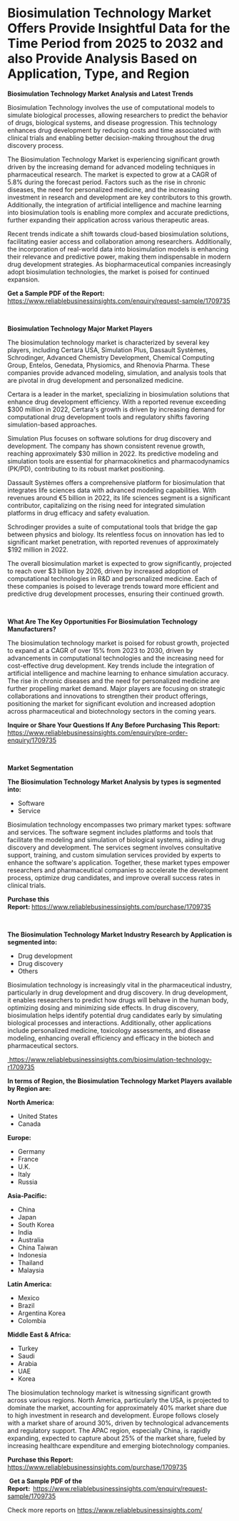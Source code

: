 <p><h1>Biosimulation Technology Market Offers Provide Insightful Data for the Time Period from 2025 to 2032 and also Provide Analysis Based on Application, Type, and Region</h1></p><p><strong>Biosimulation Technology Market Analysis and Latest Trends</strong></p>
<p><p>Biosimulation Technology involves the use of computational models to simulate biological processes, allowing researchers to predict the behavior of drugs, biological systems, and disease progression. This technology enhances drug development by reducing costs and time associated with clinical trials and enabling better decision-making throughout the drug discovery process. </p><p>The Biosimulation Technology Market is experiencing significant growth driven by the increasing demand for advanced modeling techniques in pharmaceutical research. The market is expected to grow at a CAGR of 5.8% during the forecast period. Factors such as the rise in chronic diseases, the need for personalized medicine, and the increasing investment in research and development are key contributors to this growth. Additionally, the integration of artificial intelligence and machine learning into biosimulation tools is enabling more complex and accurate predictions, further expanding their application across various therapeutic areas.</p><p>Recent trends indicate a shift towards cloud-based biosimulation solutions, facilitating easier access and collaboration among researchers. Additionally, the incorporation of real-world data into biosimulation models is enhancing their relevance and predictive power, making them indispensable in modern drug development strategies. As biopharmaceutical companies increasingly adopt biosimulation technologies, the market is poised for continued expansion.</p></p>
<p><strong>Get a Sample PDF of the Report:&nbsp;</strong> <a href="https://www.reliablebusinessinsights.com/enquiry/request-sample/1709735?utm_campaign=1138&utm_medium=2&utm_source=Github&utm_content=ia&utm_term=10012025&utm_id=biosimulation-technology">https://www.reliablebusinessinsights.com/enquiry/request-sample/1709735</a></p>
<p>&nbsp;</p>
<p><strong>Biosimulation Technology Major Market Players</strong></p>
<p><p>The biosimulation technology market is characterized by several key players, including Certara USA, Simulation Plus, Dassault Systèmes, Schrodinger, Advanced Chemistry Development, Chemical Computing Group, Entelos, Genedata, Physiomics, and Rhenovia Pharma. These companies provide advanced modeling, simulation, and analysis tools that are pivotal in drug development and personalized medicine.</p><p>Certara is a leader in the market, specializing in biosimulation solutions that enhance drug development efficiency. With a reported revenue exceeding $300 million in 2022, Certara's growth is driven by increasing demand for computational drug development tools and regulatory shifts favoring simulation-based approaches.</p><p>Simulation Plus focuses on software solutions for drug discovery and development. The company has shown consistent revenue growth, reaching approximately $30 million in 2022. Its predictive modeling and simulation tools are essential for pharmacokinetics and pharmacodynamics (PK/PD), contributing to its robust market positioning.</p><p>Dassault Systèmes offers a comprehensive platform for biosimulation that integrates life sciences data with advanced modeling capabilities. With revenues around €5 billion in 2022, its life sciences segment is a significant contributor, capitalizing on the rising need for integrated simulation platforms in drug efficacy and safety evaluation.</p><p>Schrodinger provides a suite of computational tools that bridge the gap between physics and biology. Its relentless focus on innovation has led to significant market penetration, with reported revenues of approximately $192 million in 2022. </p><p>The overall biosimulation market is expected to grow significantly, projected to reach over $3 billion by 2026, driven by increased adoption of computational technologies in R&D and personalized medicine. Each of these companies is poised to leverage trends toward more efficient and predictive drug development processes, ensuring their continued growth.</p></p>
<p>&nbsp;</p>
<p><strong>What Are The Key Opportunities For Biosimulation Technology Manufacturers?</strong></p>
<p><p>The biosimulation technology market is poised for robust growth, projected to expand at a CAGR of over 15% from 2023 to 2030, driven by advancements in computational technologies and the increasing need for cost-effective drug development. Key trends include the integration of artificial intelligence and machine learning to enhance simulation accuracy. The rise in chronic diseases and the need for personalized medicine are further propelling market demand. Major players are focusing on strategic collaborations and innovations to strengthen their product offerings, positioning the market for significant evolution and increased adoption across pharmaceutical and biotechnology sectors in the coming years.</p></p>
<p><strong>Inquire or Share Your Questions If Any Before Purchasing This Report:</strong> <a href="https://www.reliablebusinessinsights.com/enquiry/pre-order-enquiry/1709735?utm_campaign=1138&utm_medium=2&utm_source=Github&utm_content=ia&utm_term=10012025&utm_id=biosimulation-technology">https://www.reliablebusinessinsights.com/enquiry/pre-order-enquiry/1709735</a></p>
<p>&nbsp;</p>
<p><strong>Market Segmentation</strong></p>
<p><strong>The Biosimulation Technology Market Analysis by types is segmented into:</strong></p>
<p><ul><li>Software</li><li>Service</li></ul></p>
<p><p>Biosimulation technology encompasses two primary market types: software and services. The software segment includes platforms and tools that facilitate the modeling and simulation of biological systems, aiding in drug discovery and development. The services segment involves consultative support, training, and custom simulation services provided by experts to enhance the software's application. Together, these market types empower researchers and pharmaceutical companies to accelerate the development process, optimize drug candidates, and improve overall success rates in clinical trials.</p></p>
<p><strong>Purchase this Report:&nbsp;</strong><a href="https://www.reliablebusinessinsights.com/purchase/1709735?utm_campaign=1138&utm_medium=2&utm_source=Github&utm_content=ia&utm_term=10012025&utm_id=biosimulation-technology">https://www.reliablebusinessinsights.com/purchase/1709735</a></p>
<p>&nbsp;</p>
<p><strong>The Biosimulation Technology Market Industry Research by Application is segmented into:</strong></p>
<p><ul><li>Drug development</li><li>Drug discovery</li><li>Others</li></ul></p>
<p><p>Biosimulation technology is increasingly vital in the pharmaceutical industry, particularly in drug development and drug discovery. In drug development, it enables researchers to predict how drugs will behave in the human body, optimizing dosing and minimizing side effects. In drug discovery, biosimulation helps identify potential drug candidates early by simulating biological processes and interactions. Additionally, other applications include personalized medicine, toxicology assessments, and disease modeling, enhancing overall efficiency and efficacy in the biotech and pharmaceutical sectors.</p></p>
<p><a href="https://www.reliablebusinessinsights.com/biosimulation-technology-r1709735?utm_campaign=1138&utm_medium=2&utm_source=Github&utm_content=ia&utm_term=10012025&utm_id=biosimulation-technology">&nbsp;https://www.reliablebusinessinsights.com/biosimulation-technology-r1709735</a></p>
<p><strong>In terms of Region, the Biosimulation Technology Market Players available by Region are:</strong></p>
<p>
    <p> <strong> North America: </strong>
        <ul>
            <li>United States</li>
            <li>Canada</li>
        </ul>
        </p> 
    <p> <strong> Europe: </strong>
        <ul>
            <li>Germany</li>
            <li>France</li>
            <li>U.K.</li>
            <li>Italy</li>
            <li>Russia</li>
        </ul>
        </p> 
    <p> <strong> Asia-Pacific: </strong>
        <ul>
            <li>China</li>
            <li>Japan</li>
            <li>South Korea</li>
            <li>India</li>
            <li>Australia</li>
            <li>China Taiwan</li>
            <li>Indonesia</li>
            <li>Thailand</li>
            <li>Malaysia</li>
        </ul>
        </p> 
    <p> <strong> Latin America: </strong>
        <ul>
            <li>Mexico</li>
            <li>Brazil</li>
            <li>Argentina Korea</li>
            <li>Colombia</li>
        </ul>
        </p> 
    <p> <strong> Middle East & Africa: </strong>
        <ul>
            <li>Turkey</li>
            <li>Saudi</li>
            <li>Arabia</li>
            <li>UAE</li>
            <li>Korea</li>
        </ul>
    </p>
    </p>
<p><p>The biosimulation technology market is witnessing significant growth across various regions. North America, particularly the USA, is projected to dominate the market, accounting for approximately 40% market share due to high investment in research and development. Europe follows closely with a market share of around 30%, driven by technological advancements and regulatory support. The APAC region, especially China, is rapidly expanding, expected to capture about 25% of the market share, fueled by increasing healthcare expenditure and emerging biotechnology companies.</p></p>
<p><strong>Purchase this Report: </strong><a href="https://www.reliablebusinessinsights.com/purchase/1709735?utm_campaign=1138&utm_medium=2&utm_source=Github&utm_content=ia&utm_term=10012025&utm_id=biosimulation-technology">https://www.reliablebusinessinsights.com/purchase/1709735</a></p>
<p>&nbsp;<strong>Get a Sample PDF of the Report:&nbsp;&nbsp;</strong><a href="https://www.reliablebusinessinsights.com/enquiry/request-sample/1709735?utm_campaign=1138&utm_medium=2&utm_source=Github&utm_content=ia&utm_term=10012025&utm_id=biosimulation-technology">https://www.reliablebusinessinsights.com/enquiry/request-sample/1709735</a></p>
<p><strong></strong></p>
<p>Check more reports on <a href="https://www.reliablebusinessinsights.com/?utm_campaign=1138&utm_medium=2&utm_source=Github&utm_content=ia&utm_term=10012025&utm_id=biosimulation-technology">https://www.reliablebusinessinsights.com/</a></p>